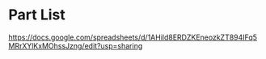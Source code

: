 # Part List
https://docs.google.com/spreadsheets/d/1AHild8ERDZKEneozkZT894IFq5MRrXYlKxMOhssJzng/edit?usp=sharing